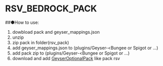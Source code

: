 # RSV_BEDROCK_PACK
##●How to use:
  1. dowbload pack and geyser_mappings.json
  2. unzip
  3. zip pack in folder(rsv_pack)
  4. add geyser_mappings.json to (plugins/Geyser-<Bungee or Spigot or ...)
  5. add pack zip to (plugins/Geyser-<Bungee or Spigot or ...)
  6. download and add [GeyserOptionalPack](https://github.com/GeyserMC/GeyserOptionalPack) like pack rsv
  
